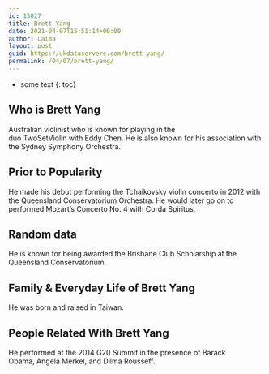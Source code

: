 ```yaml
---
id: 15027
title: Brett Yang
date: 2021-04-07T15:51:14+00:00
author: Laima
layout: post
guid: https://ukdataservers.com/brett-yang/
permalink: /04/07/brett-yang/
---
```


* some text
{: toc}


## Who is Brett Yang
                  
                  
                  
Australian violinist who is known for playing in the duo TwoSetViolin with Eddy Chen. He is also known for his association with the Sydney Symphony Orchestra. 
                  
              
            
              
            
                
                
                
## Prior to Popularity
                  
                  
                  
He made his debut performing the Tchaikovsky violin concerto in 2012 with the Queensland Conservatorium Orchestra. He would later go on to performed Mozart&#8217;s Concerto No. 4 with Corda Spiritus.
                  
              
            
              
            
                
                
                
## Random data
                  
                  
                  
He is known for being awarded the Brisbane Club Scholarship at the Queensland Conservatorium.  
                  
              
            
              
            
                
                
                
## Family & Everyday Life of Brett Yang
                  
                  
                  
He was born and raised in Taiwan. 
                  
              
            
              
            
                
                
                
## People Related With Brett Yang
                  
                  
                  
He performed at the 2014 G20 Summit in the presence of Barack Obama, Angela Merkel, and Dilma Rousseff.  
                  
              
            
              
            
                
              
            
              
              
            
            
              
            
          
          
          